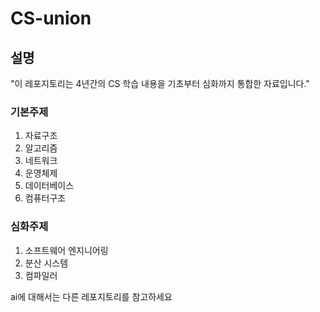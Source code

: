 # CS-union

## 설명
"이 레포지토리는 4년간의 CS 학습 내용을 기초부터 심화까지 통합한 자료입니다."

### 기본주제
1. 자료구조
2. 알고리즘
3. 네트워크
4. 운영체제
5. 데이터베이스
6. 컴퓨터구조

### 심화주제
1. 소프트웨어 엔지니어링
2. 분산 시스템
3. 컴파일러

ai에 대해서는 다른 레포지토리를 참고하세요